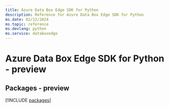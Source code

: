 ```yaml
---
title: Azure Data Box Edge SDK for Python
description: Reference for Azure Data Box Edge SDK for Python
ms.date: 02/12/2024
ms.topic: reference
ms.devlang: python
ms.service: databoxedge
---
```

# Azure Data Box Edge SDK for Python - preview
## Packages - preview
[!INCLUDE [packages](data-box-edge-index.md)]